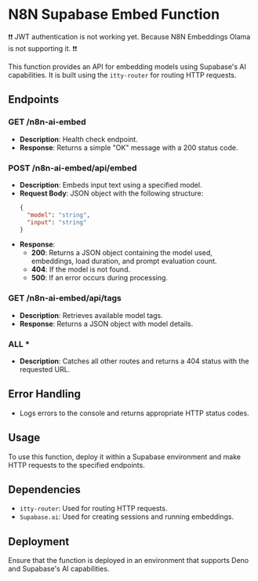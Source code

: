 # N8N Supabase Embed Function

❗❗ JWT authentication is not working yet. Because N8N Embeddings Olama is not supporting it. ❗❗

This function provides an API for embedding models using Supabase's AI capabilities. It is built using the `itty-router` for routing HTTP requests.

## Endpoints

### GET /n8n-ai-embed

- **Description**: Health check endpoint.
- **Response**: Returns a simple "OK" message with a 200 status code.

### POST /n8n-ai-embed/api/embed

- **Description**: Embeds input text using a specified model.
- **Request Body**: JSON object with the following structure:
  ```json
  {
    "model": "string",
    "input": "string"
  }
  ```
- **Response**:
  - **200**: Returns a JSON object containing the model used, embeddings, load duration, and prompt evaluation count.
  - **404**: If the model is not found.
  - **500**: If an error occurs during processing.

### GET /n8n-ai-embed/api/tags

- **Description**: Retrieves available model tags.
- **Response**: Returns a JSON object with model details.

### ALL *

- **Description**: Catches all other routes and returns a 404 status with the requested URL.

## Error Handling

- Logs errors to the console and returns appropriate HTTP status codes.

## Usage

To use this function, deploy it within a Supabase environment and make HTTP requests to the specified endpoints.

## Dependencies

- `itty-router`: Used for routing HTTP requests.
- `Supabase.ai`: Used for creating sessions and running embeddings.

## Deployment

Ensure that the function is deployed in an environment that supports Deno and Supabase's AI capabilities.
